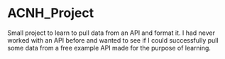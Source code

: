 # ACNH_Project
Small project to learn to pull data from an API and format it.
I had never worked with an API before and wanted to see if I could successfully pull some data from a free example API made for the purpose of learning.
